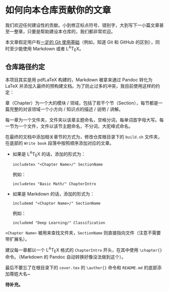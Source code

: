 # 如何向本仓库贡献你的文章

<!--你有两种方式向[本仓库](https://github.com/CSTGit/CST-Live-Guide)发起贡献，我个人称为 _在线_ 的和 _离线_ 的方式。-->

我们欢迎任何建设性的贡献。小到修正标点符号、错别字，大到写下一小篇文章甚至一整章，只要是帮助建设本仓库的，我们都非常欢迎。

<!-- 本文章假定读者有基础的计算机使用能力但是对 Git 完全不了解。如果你对 Git 和 GitHub 比较了解的话，可以直接跳转到[仓库路径约定](#project_directory_mapping)小节。

## <a name="create_github_account"></a>创建 GitHub 帐号

这一步非常简单。[GitHub 的主页](https://github.com)右边就是一个注册框。填写那个注册框，验证一下邮箱，你就拥有一个 GitHub 帐号以用来发起贡献了。

## <a name="fork_this_repository"></a>Fork 本仓库

_如果你只是想做一点小小的贡献例如修正错别字的话，这一步可以忽略，具体请看下边的[在线编辑](#edit_online)。_

打开[本仓库的主页](https://github.com/CSTGit/CST-Live-Guide)，你可以在页面右上角看到一个按钮 <kbd>Fork</kbd>。单击它，你将会得到这个仓库的一个 **fork**。

这里的术语 ["fork"](https://git-scm.com/book/zh/v2/GitHub-%E5%AF%B9%E9%A1%B9%E7%9B%AE%E5%81%9A%E5%87%BA%E8%B4%A1%E7%8C%AE) 指的是 _当前_ 的仓库的一份复制。这就有点像它的原文意思“叉子”一样，它在某点开始分叉，然后各个分叉一起毫不干涉地向上跑。

当你拥有一个仓库的 fork 之后，你就有了本仓库的一个你可以自由修改的版本。你现在可以在别人的基础上开始进行自己的开发，当你需要的时候还可以向原来的作者请求接受你的开发。

## <a name="edit_online"></a>在线编辑

_你可以选择在线编辑，也可以选择下边会说到的离线编辑。个人建议是，当你只是想做一点小修改的时候，在线编辑比离线编辑方便很多；但是如果你想做个大修改例如写一整篇之类，那还是离线编辑比较好。_

[找到](#project_directory_mapping)你要修改的那个文件，点击主框体右上角的铅笔 :pencil: 按钮，你将来到在线编辑的界面。

当你没有本仓库的 fork 的时候，在你提交更改时 GitHub 将会自动给你创建一个 fork，这就是上一步提到的“可以忽略”的原因。

做完修改之后，你必须填写这一次提交的信息（_commit message_, 这是 Git 的要求）。这个信息没有任何要求限制，但是一般来说有个建议就是“简明扼要地描述你做了什么”。你还可以选择要不要填写附加信息，这个不是必须的。

填写完提交信息之后，你就可以点击绿色按钮以确认（对你的 fork 的）更改。然后请跳到[发起合并请求](#create_pull_request)。

## <a name="edit_offline"></a>离线编辑

在进行离线编辑之前，你首先得在你自己的设备上有相关的工具。一个是用于 Git 或者 GitHub 相关操作的工具，一个是“好用”的编辑器。

### <a name="install_git"></a>安装 Git

_你也可以安装 GitHub Desktop。_

#### Windows

在[Git 的](https://git-scm.com/)右边就有 Git 的安装包下载。安装时建议勾选 `Windows Explorer integration`，同时在 `line ending conversions` 界面（三选一）上建议选择第一个 `Checkout Windows-style, commit Unix-style line endings`，其余基本可以使用默认选项。

安装完成后，打开 Git Bash，输入以下信息以配置全局提交信息。

    git config --global user.name <name>
    git config --global user.email <email> 

将 `<name>` 替换为你的 GitHub 账户名，将 `<email>` 替换为你的 GitHub 注册邮箱。（其实这个 name 和 email 的内容是可以任意填的，但是填成这个方便一些。）

#### Linux

你不应该看到这里的。

#### Mac

**待补充。**~~（穷）~~

#### Android

可以试试使用 [Pocket Git](http://pocketgit.com/)。~~什么？你说你没法下载？~~

### <a name="install_github_desktop"></a>安装 GitHub Desktop

如果你只是想做关于 GitHub 的工作，可以直接安装 [GitHub Desktop](https://desktop.github.com/)。然后使用你的 GitHub 账号登录。

### <a name="what_is_git"></a>Git 是什么

## <a name="create_pull_request"></a>发起合并请求（_Pull Request_）

你说我为什么要注释掉这一段呢？

-->

本文章假定用户有[一定的 Git 使用基础](https://git-scm.com/book/zh/v2/)（例如，知道 Git 和 GitHub 的区别），同时至少能使用 Markdown 或者 L<sup>A</sup>T<sub>E</sub>X。

## <a name="project_directory_mapping"></a>仓库路径约定

本项目其实是用 pdfLaTeX 构建的，Markdown 被拿来通过 Pandoc 转化为 LaTeX 并添加入最终的预构建文档。为了防止过多的冲突，我目前使用这样的约定：

章（Chapter）为一个大的模块 / 领域，包括了若干个节（Section），每节都是一篇完整的对该领域一个小方向 / 知识点的描述 / 说明 / 讲解。

每一章为一个文件夹，文件夹以该章主题命名，空格分词，每单词首字母大写。每一节为一个文件，文件以该节主题命名，不分词，大驼峰式命名。

在最终的文档中添加相关章节的方式为，修改仓库根目录下的 `build.sh` 文件夹，在底部的 `Write book` 段落中按照顺序添加对应的文章。

- 如果是 L<sup>A</sup>T<sub>E</sub>X 的话，添加的形式为：

      includetex "<Chapter Name>/" SectionName

  例如：

      includetex "Basic Math/" ChapterIntro

- 如果是 Markdown 的话，添加的形式为：

      includemd "<Chapter Name>/" SectionName

  例如：

      includemd "Deep Learning/" Classification


`<Chapter Name>` 被用来查找文件夹，`SectionName` 则直接指向文件（注意不需要带扩展名）。

建议每一章都以一个 L<sup>A</sup>T<sub>E</sub>X 格式的 `ChapterIntro` 开头，在其中使用 `\chapter{}` 命令。（Markdown 的 Pandoc 自动转换好像没法做到这个）。

最后不要忘了在根目录下的 `cover.tex` 的 `\author{}` 命令和 `README.md` 的底部添加尊姓大名~ 

**待补充。**
